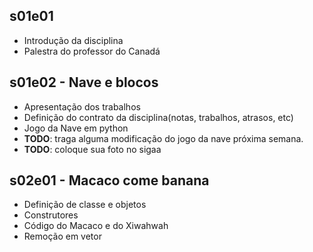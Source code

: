 ## s01e01
- Introdução da disciplina
- Palestra do professor do Canadá

## s01e02 - Nave e blocos
- Apresentação dos trabalhos
- Definição do contrato da disciplina(notas, trabalhos, atrasos, etc)
- Jogo da Nave em python
- **TODO**: traga alguma modificação do jogo da nave próxima semana.
- **TODO**: coloque sua foto no sigaa

## s02e01 - Macaco come banana
- Definição de classe e objetos
- Construtores
- Código do Macaco e do Xiwahwah
- Remoção em vetor
